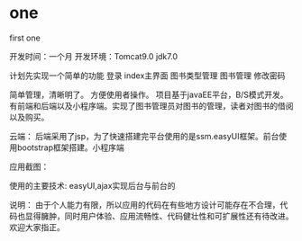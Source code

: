 # one
first  one

开发时间：一个月
开发环境：Tomcat9.0   jdk7.0

计划先实现一个简单的功能
登录
index主界面
图书类型管理
图书管理
修改密码

简单管理，清晰明了。 方便使用者操作。
项目基于javaEE平台，B/S模式开发。有前端和后端以及小程序端。实现了图书管理员对图书的管理，读者对图书的借阅以及购买。

云端：
后端采用了jsp，为了快速搭建完平台使用的是ssm.easyUI框架。前台使用bootstrap框架搭建。小程序端

应用截图：

使用的主要技术:
easyUI,ajax实现后台与前台的

说明：
由于个人能力有限，所以应用的代码在有些地方设计可能存在不合理，代码也显得臃肿，同时用户体验、应用流畅性、代码健壮性和可扩展性还有待改进。欢迎大家指正。
